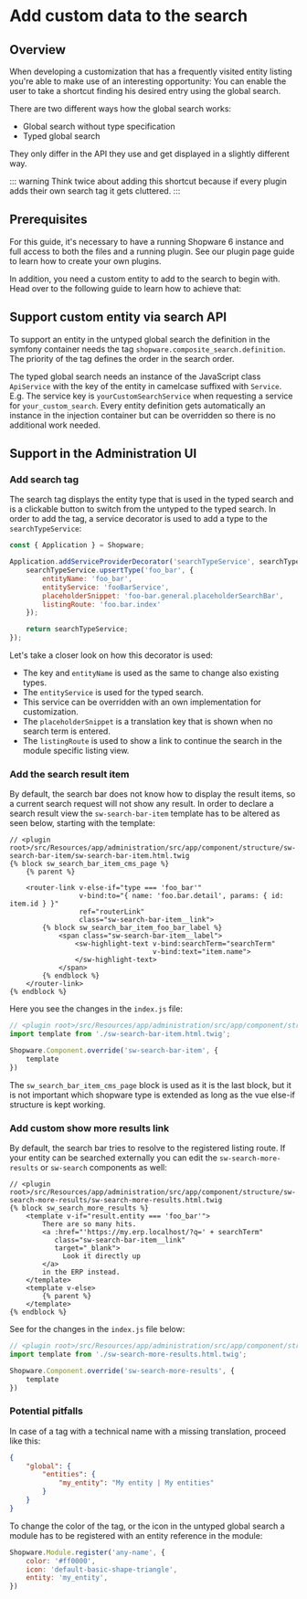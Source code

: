 # Add custom data to the search

## Overview

When developing a customization that has a frequently visited entity listing you're able to make use of an interesting opportunity: You can enable the user to take a shortcut finding his desired entry using the global search.

There are two different ways how the global search works:

* Global search without type specification
* Typed global search

They only differ in the API they use and get displayed in a slightly different way.

::: warning
Think twice about adding this shortcut because if every plugin adds their own search tag it gets cluttered.
:::

## Prerequisites

For this guide, it's necessary to have a running Shopware 6 instance and full access to both the files and a running plugin. See our plugin page guide to learn how to create your own plugins.

<PageRef page="../plugin-base-guide" />

In addition, you need a custom entity to add to the search to begin with. Head over to the following guide to learn how to achieve that:

<PageRef page="../plugin-base-guide" />

## Support custom entity via search API

To support an entity in the untyped global search the definition in the symfony container needs the tag `shopware.composite_search.definition`. The priority of the tag defines the order in the search order.

The typed global search needs an instance of the JavaScript class `ApiService` with the key of the entity in camelcase suffixed with `Service`. E.g. The service key is `yourCustomSearchService` when requesting a service for `your_custom_search`. Every entity definition gets automatically an instance in the injection container but can be overridden so there is no additional work needed.

## Support in the Administration UI

### Add search tag

The search tag displays the entity type that is used in the typed search and is a clickable button to switch from the untyped to the typed search. In order to add the tag, a service decorator is used to add a type to the `searchTypeService`:

```javascript
const { Application } = Shopware;

Application.addServiceProviderDecorator('searchTypeService', searchTypeService => {
    searchTypeService.upsertType('foo_bar', {
        entityName: 'foo_bar',
        entityService: 'fooBarService',
        placeholderSnippet: 'foo-bar.general.placeholderSearchBar',
        listingRoute: 'foo.bar.index'
    });

    return searchTypeService;
});
```

Let's take a closer look on how this decorator is used:

* The key and `entityName` is used as the same to change also existing types.
* The `entityService` is used for the typed search.
* This service can be overridden with an own implementation for customization.
* The `placeholderSnippet` is a translation key that is shown when no search term is entered.
* The `listingRoute` is used to show a link to continue the search in the module specific listing view.

### Add the search result item

By default, the search bar does not know how to display the result items, so a current search request will not show any result. In order to declare a search result view the `sw-search-bar-item` template has to be altered as seen below, starting with the template:

```twig
// <plugin root>/src/Resources/app/administration/src/app/component/structure/sw-search-bar-item/sw-search-bar-item.html.twig
{% block sw_search_bar_item_cms_page %}
    {% parent %}

    <router-link v-else-if="type === 'foo_bar'"
                 v-bind:to="{ name: 'foo.bar.detail', params: { id: item.id } }"
                 ref="routerLink"
                 class="sw-search-bar-item__link">
        {% block sw_search_bar_item_foo_bar_label %}
            <span class="sw-search-bar-item__label">
                <sw-highlight-text v-bind:searchTerm="searchTerm"
                                   v-bind:text="item.name">
                </sw-highlight-text>
            </span>
        {% endblock %}
    </router-link>
{% endblock %}
```

Here you see the changes in the `index.js` file:

```javascript
// <plugin root>/src/Resources/app/administration/src/app/component/structure/sw-search-bar-item/index.js
import template from './sw-search-bar-item.html.twig';

Shopware.Component.override('sw-search-bar-item', {
    template
})
```

The `sw_search_bar_item_cms_page` block is used as it is the last block, but it is not important which shopware type is extended as long as the vue else-if structure is kept working.

### Add custom show more results link

By default, the search bar tries to resolve to the registered listing route. If your entity can be searched externally you can edit the `sw-search-more-results` or `sw-search` components as well:

```twig
// <plugin root>/src/Resources/app/administration/src/app/component/structure/sw-search-more-results/sw-search-more-results.html.twig
{% block sw_search_more_results %}
    <template v-if="result.entity === 'foo_bar'">
        There are so many hits.
        <a :href="'https://my.erp.localhost/?q=' + searchTerm"
           class="sw-search-bar-item__link"
           target="_blank">
             Look it directly up
        </a>
        in the ERP instead.
    </template>
    <template v-else>
        {% parent %}
    </template>
{% endblock %}
```

See for the changes in the `index.js` file below:

```javascript
// <plugin root>/src/Resources/app/administration/src/app/component/structure/sw-search-more-results/index.js
import template from './sw-search-more-results.html.twig';

Shopware.Component.override('sw-search-more-results', {
    template
})
```

### Potential pitfalls

In case of a tag with a technical name with a missing translation, proceed like this:

```json
{
    "global": {
        "entities": {
            "my_entity": "My entity | My entities"
        }
    }
}
```

To change the color of the tag, or the icon in the untyped global search a module has to be registered with an entity reference in the module:

```javascript
Shopware.Module.register('any-name', {
    color: '#ff0000',
    icon: 'default-basic-shape-triangle',
    entity: 'my_entity',
})
```
